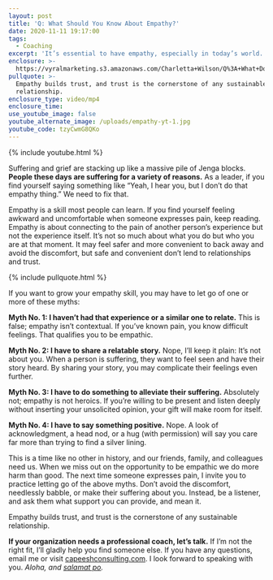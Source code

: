 ```yaml
---
layout: post
title: 'Q: What Should You Know About Empathy?'
date: 2020-11-11 19:17:00
tags:
  - Coaching
excerpt: 'It’s essential to have empathy, especially in today’s world. Here’s why.'
enclosure: >-
  https://vyralmarketing.s3.amazonaws.com/Charletta+Wilson/Q%3A+What+Do+You+Know+About+Empathy%3F.mp4
pullquote: >-
  Empathy builds trust, and trust is the cornerstone of any sustainable
  relationship.
enclosure_type: video/mp4
enclosure_time:
use_youtube_image: false
youtube_alternate_image: /uploads/empathy-yt-1.jpg
youtube_code: tzyCwmG8QKo
---
```


{% include youtube.html %}

Suffering and grief are stacking up like a massive pile of Jenga blocks. **People these days are suffering for a variety of reasons.** As a leader, if you find yourself saying something like “Yeah, I hear you, but I don’t do that empathy thing.” We need to fix that.&nbsp;

Empathy is a skill most people can learn. If you find yourself feeling awkward and uncomfortable when someone expresses pain, keep reading. Empathy is about connecting to the pain of another person’s experience but not the experience itself. It’s not so much about what you do but who you are at that moment. It may feel safer and more convenient to back away and avoid the discomfort, but safe and convenient don’t lend to relationships and trust.&nbsp;

{% include pullquote.html %}

If you want to grow your empathy skill, you may have to let go of one or more of these myths:

**Myth No. 1: I haven’t had that experience or a similar one to relate.** This is false; empathy isn’t contextual. If you’ve known pain, you know difficult feelings. That qualifies you to be empathic.&nbsp;

**Myth No. 2: I have to share a relatable story.** Nope, I’ll keep it plain: It’s not about you. When a person is suffering, they want to feel seen and have their story heard. By sharing your story, you may complicate their feelings even further.&nbsp;

**Myth No. 3: I have to do something to alleviate their suffering.** Absolutely not; empathy is not heroics. If you’re willing to be present and listen deeply without inserting your unsolicited opinion, your gift will make room for itself.

**Myth No. 4: I have to say something positive.** Nope. A look of acknowledgment, a head nod, or a hug (with permission) will say you care far more than trying to find a silver lining.&nbsp;

This is a time like no other in history, and our friends, family, and colleagues need us. When we miss out on the opportunity to be empathic we do more harm than good. The next time someone expresses pain, I invite you to practice letting go of the above myths. Don’t avoid the discomfort, needlessly babble, or make their suffering about you. Instead, be a listener, and ask them what support you can provide, and mean it.&nbsp;

Empathy builds trust, and trust is the cornerstone of any sustainable relationship.

**If your organization needs a professional coach, let’s talk.** If I’m not the right fit, I’ll gladly help you find someone else. If you have any questions, email me or visit [capeeshconsulting.com](https://capeeshconsulting.com/). I look forward to speaking with you. *Aloha, and* [*salamat po*](https://www.google.com/search?rlz=1C1CHBF_enUS868US868&amp;q=salamat+po&amp;spell=1&amp;sa=X&amp;ved=2ahUKEwjLu7rvzPjsAhXEPM0KHdwHDpsQkeECKAB6BAgYECk)*.*